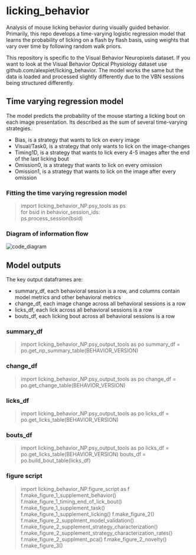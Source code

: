 # licking_behavior
Analysis of mouse licking behavior during visually guided behavior. Primarily, this repo develops a time-varying logistic regression model that learns the probability of licking on a flash by flash basis, using weights that vary over time by following random walk priors. 

This repository is specific to the Visual Behavior Neuropixels dataset. If you want to look at the Visual Behavior Optical Physiology dataset use github.com/alexpiet/licking_behavior. The model works the same but the data is loaded and processed slightly differently due to the VBN sessions being structured differently. 

## Time varying regression model

The model predicts the probability of the mouse starting a licking bout on each image presentation. Its described as the sum of several time-varying strategies. 

- Bias, is a strategy that wants to lick on every image
- Visual/Task0, is a strategy that only wants to lick on the image-changes
- Timing1D, is a strategy that wants to lick every 4-5 images after the end of the last licking bout
- Omission0, is a strategy that wants to lick on every omission
- Omission1, is a strategy that wants to lick on the image after every omission

### Fitting the time varying regression model
> import licking_behavior_NP.psy_tools as ps  
> for bsid in behavior_session_ids:  
>    ps.process_session(bsid)  


### Diagram of information flow
![code_diagram](https://user-images.githubusercontent.com/7605170/175404261-4565ab0a-2c82-4215-9840-dffb2b736883.png)


## Model outputs
The key output dataframes are:

- summary_df, each behavioral session is a row, and columns contain model metrics and other behavioral metrics
- change_df, each image change across all behavioral sessions is a row
- licks_df, each lick across all behavioral sessions is a row
- bouts_df, each licking bout across all behavioral sessions is a row

### summary_df
> import licking_behavior_NP.psy_output_tools as po
> summary_df = po.get_np_summary_table(BEHAVIOR_VERSION)

### change_df
> import licking_behavior_NP.psy_output_tools as po
> change_df = po.get_change_table(BEHAVIOR_VERSION)

### licks_df
> import licking_behavior_NP.psy_output_tools as po
> licks_df = po.get_licks_table(BEHAVIOR_VERSION)

### bouts_df
> import licking_behavior_NP.psy_output_tools as po
> licks_df = po.get_licks_table(BEHAVIOR_VERSION)
> bouts_df = po.build_bout_table(licks_df)

### figure script
> import licking_behavior_NP.figure_script as f
> f.make_figure_1_supplement_behavior()
> f.make_figure_1_timing_end_of_lick_bout()
> f.make_figure_1_supplement_task()
> f.make_figure_1_supplement_licking()
> f.make_figure_2()
> f.make_figure_2_supplment_model_validation()
> f.make_figure_2_supplement_strategy_characterization()
> f.make_figure_2_supplement_strategy_characterization_rates()
> f.make_figure_2_supplment_pca()
> f.make_figure_2_novelty()
> f.make_figure_3()





